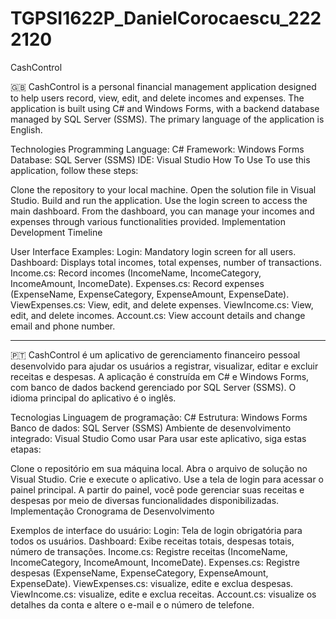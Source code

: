 # TGPSI1622P_DanielCorocaescu_2222120
CashControl

🇬🇧
CashControl is a personal financial management application designed to help users record, view, edit, and delete incomes and expenses. The application is built using C# and Windows Forms, with a backend database managed by SQL Server (SSMS). The primary language of the application is English.

Technologies
Programming Language: C#
Framework: Windows Forms
Database: SQL Server (SSMS)
IDE: Visual Studio
How To Use
To use this application, follow these steps:

Clone the repository to your local machine.
Open the solution file in Visual Studio.
Build and run the application.
Use the login screen to access the main dashboard.
From the dashboard, you can manage your incomes and expenses through various functionalities provided.
Implementation
Development Timeline

User Interface Examples:
Login: Mandatory login screen for all users.
Dashboard: Displays total incomes, total expenses, number of transactions.
Income.cs: Record incomes (IncomeName, IncomeCategory, IncomeAmount, IncomeDate).
Expenses.cs: Record expenses (ExpenseName, ExpenseCategory, ExpenseAmount, ExpenseDate).
ViewExpenses.cs: View, edit, and delete expenses.
ViewIncome.cs: View, edit, and delete incomes.
Account.cs: View account details and change email and phone number.

-------------------------------------------------------------------------------------------------------------------------------------------------------------------------------------------------------------------------------------------------------------------

🇵🇹
CashControl é um aplicativo de gerenciamento financeiro pessoal desenvolvido para ajudar os usuários a registrar, visualizar, editar e excluir receitas e despesas. A aplicação é construída em C# e Windows Forms, com banco de dados backend gerenciado por SQL Server (SSMS). O idioma principal do aplicativo é o inglês.

Tecnologias
Linguagem de programação: C#
Estrutura: Windows Forms
Banco de dados: SQL Server (SSMS)
Ambiente de desenvolvimento integrado: Visual Studio
Como usar
Para usar este aplicativo, siga estas etapas:

Clone o repositório em sua máquina local.
Abra o arquivo de solução no Visual Studio.
Crie e execute o aplicativo.
Use a tela de login para acessar o painel principal.
A partir do painel, você pode gerenciar suas receitas e despesas por meio de diversas funcionalidades disponibilizadas.
Implementação
Cronograma de Desenvolvimento

Exemplos de interface do usuário:
Login: Tela de login obrigatória para todos os usuários.
Dashboard: Exibe receitas totais, despesas totais, número de transações.
Income.cs: Registre receitas (IncomeName, IncomeCategory, IncomeAmount, IncomeDate).
Expenses.cs: Registre despesas (ExpenseName, ExpenseCategory, ExpenseAmount, ExpenseDate).
ViewExpenses.cs: visualize, edite e exclua despesas.
ViewIncome.cs: visualize, edite e exclua receitas.
Account.cs: visualize os detalhes da conta e altere o e-mail e o número de telefone.
